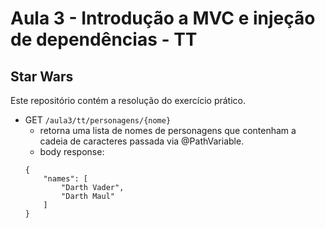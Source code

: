 # Aula 3 - Introdução a MVC e injeção de dependências - TT

## Star Wars

Este repositório contém a resolução do exercício prático.

- GET ```` /aula3/tt/personagens/{nome} ````
    - retorna uma lista de nomes de personagens que contenham a cadeia de caracteres passada via @PathVariable.
    - body response:
    ````
    {
        "names": [
            "Darth Vader",
            "Darth Maul"
        ]
    }
    ````